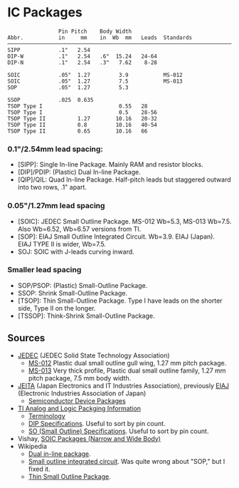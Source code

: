 IC Packages
===========

                    Pin Pitch    Body Width
    Abbr.           in     mm    in  Wb  mm   Leads  Standards
    ───────────────────────────────────────────────────────────────────────
    SIPP            .1"   2.54
    DIP-W           .1"   2.54   .6"  15.24   24-64
    DIP-N           .1"   2.54   .3"   7.62    8-28

    SOIC            .05"  1.27         3.9           MS-012
    SOIC            .05"  1.27         7.5           MS-013
    SOP             .05"  1.27         5.3

    SSOP            .025  0.635
    TSOP Type I                        0.55   28
    TSOP Type I                        0.5    28-56
    TSOP Type II          1.27        10.16   20-32
    TSOP Type II          0.8         10.16   40-54
    TSOP Type II          0.65        10.16   66

### 0.1"/2.54mm lead spacing:

- [SIPP]: Single In-line Package. Mainly RAM and resistor blocks.
- [DIP]/PDIP: (Plastic) Dual In-line Package.
- [QIP]/QIL: Quad In-line Package. Half-pitch leads but staggered outward
  into two rows, .1" apart.

### 0.05"/1.27mm lead spacing

- [SOIC]: JEDEC  Small Outline Package. MS-012 Wb=5.3, MS-013 Wb=7.5.
  Also Wb=6.52, Wb=6.57 versions from TI.
- [SOP]: EIAJ Small Outline Integrated Circuit. Wb=3.9. EIAJ (Japan).
  EIAJ TYPE II is wider, Wb=7.5.
- SOJ: SOIC with J-leads curving inward.

### Smaller lead spacing

- SOP/PSOP: (Plastic) Small-Outline Package.
- SSOP: Shrink Small-Outline Package.
- [TSOP]: Thin Small-Outline Package. Type I have leads on the shorter
  side, Type II on the longer.
- [TSSOP]: Think-Shrink Small-Outline Package.


Sources
-------

- [JEDEC] \(JEDEC Solid State Technology Association)
  - [MS-012] Plastic dual small outline gull wing, 1.27 mm pitch package.
  - [MS-013] Very thick profile, Plastic dual small outline family,
    1.27 mm pitch package, 7.5 mm body width.
- [JEITA] (Japan Electronics and IT Industries Association), previously
  [EIAJ] (Electronic Industries Association of Japan)
  - [Semiconductor Device Packages][JEITA sdp]
- [TI Analog and Logic Packging Information][ti pkginfo]
  - [Terminology][ti terms]
  - [DIP Specifications][ti dip]. Useful to sort by pin count.
  - [SO (Small Outline) Specifications][ti so]. Useful to sort by pin
    count.
- Vishay, [SOIC Packages (Narrow and Wide Body)][vishay]
- Wikipedia
  - [Dual in-line package][wp dip].
  - [Small outline integrated circuit][wp soic].
    Was quite wrong about "SOP," but I fixed it.
  - [Thin Small Outline Package][wp tsop].



<!-------------------------------------------------------------------->
[EIAJ]: https://en.wikipedia.org/wiki/EIAJ
[JEDEC]: https://en.wikipedia.org/wiki/JEDEC
[JEITA sdp]: https://www.jeita.or.jp/cgi-bin/standard_e/list.cgi?cateid=5&subcateid=40
[JEITA]: https://en.wikipedia.org/wiki/JEITA
[MS-012]: https://www.jedec.org/system/files/docs/MS-012G-01.pdf
[MS-013]: https://www.jedec.org/system/files/docs/MS-013F.pdf

[ti dip]: http://www.ti.com/packaging/docs/searchtipackages.tsp?packageName=DIP
[ti pkginfo]: www.ti.com/analogpackaging
[ti so]: http://www.ti.com/packaging/docs/searchtipackages.tsp?packageName=SO
[ti terms]: http://www.ti.com/support-packaging/packaging-resources/packaging-terminology.html
[vishay]: https://www.vishay.com/docs/72130/tape_soic.pdf
[wp dip]: https://en.wikipedia.org/wiki/Dual_in-line_package
[wp soic]: https://en.wikipedia.org/wiki/Small_outline_integrated_circuit
[wp tsop]: https://en.wikipedia.org/wiki/Thin_Small_Outline_Package


